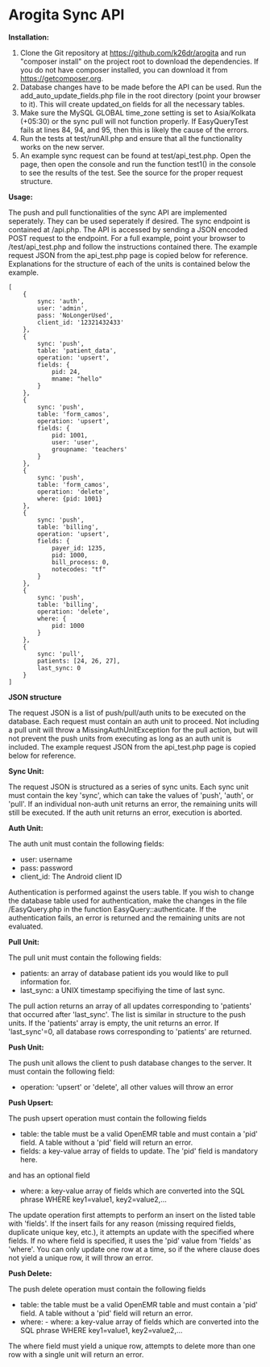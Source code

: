 Arogita Sync API
=============================

**Installation:**

1) Clone the Git repository at https://github.com/k26dr/arogita and run "composer install" on the project root to download the dependencies. If you do not have composer installed, you can download it from https://getcomposer.org.  
2) Database changes have to be made before the API can be used. Run the add_auto_update_fields.php file in the root directory (point your browser to it). This will create updated_on fields for all the necessary tables.  
3) Make sure the MySQL GLOBAL time_zone setting is set to Asia/Kolkata (+05:30) or the sync pull will not function properly. If EasyQueryTest fails at lines 84, 94, and 95, then this is likely the cause of the errors.  
4) Run the tests at test/runAll.php and ensure that all the functionality works on the new server.  
5) An example sync request can be found at test/api_test.php. Open the page, then open the console and run the function test1() in the console to see the results of the test. See the source for the proper request structure.   


**Usage:**  
  
  The push and pull functionalities of the sync API are implemented seperately. They can be used seperately if desired. The sync endpoint is contained at /api.php. The API is accessed by sending a JSON encoded POST request to the endpoint. For a full example, point your browser to /test/api_test.php and follow the instructions contained there. The example request JSON from the api_test.php page is copied below for reference. Explanations for the structure of each of the units is contained below the example.
  
  
  
```
[
    {
        sync: 'auth',
        user: 'admin',
        pass: 'NoLongerUsed',
        client_id: '12321432433'
    },
    {
        sync: 'push',
        table: 'patient_data',
        operation: 'upsert',
        fields: {
            pid: 24,
            mname: "hello"
        }
    },
    {
        sync: 'push',
        table: 'form_camos',
        operation: 'upsert',
        fields: {
            pid: 1001,
            user: 'user',
            groupname: 'teachers'
        }
    },
    {
        sync: 'push',
        table: 'form_camos',
        operation: 'delete',
        where: {pid: 1001}
    },
    {
        sync: 'push',
        table: 'billing',
        operation: 'upsert',
        fields: {
            payer_id: 1235,
            pid: 1000,
            bill_process: 0,
            notecodes: "tf"
        }
    },
    {
        sync: 'push',
        table: 'billing',
        operation: 'delete',
        where: {
            pid: 1000
        }
    },
    {
        sync: 'pull',
        patients: [24, 26, 27],
        last_sync: 0
    }
]
```
  
  
**JSON structure**  
  
  The request JSON is a list of push/pull/auth units to be executed on the database. Each request must contain an auth unit to proceed. Not including a pull unit will throw a MissingAuthUnitException for the pull action, but will not prevent the push units from executing as long as an auth unit is included. The example request JSON from the api_test.php page is copied below for reference. 

**Sync Unit:**  
  
The request JSON is structured as a series of sync units. Each sync unit must contain the key 'sync', which can take the values of 'push', 'auth', or 'pull'. If an individual non-auth unit returns an error, the remaining units will still be executed. If the auth unit returns an error, execution is aborted.
  
**Auth Unit:**
  
  The auth unit must contain the following fields:
  - user: username
  - pass: password
  - client_id: The Android client ID
  
Authentication is performed against the users table. If you wish to change the database table used for authentication, make the changes in the file /EasyQuery.php in the function EasyQuery::authenticate. If the authentication fails, an error is returned and the remaining units are not evaluated.
  
**Pull Unit:**
  
  The pull unit must contain the following fields:
  - patients: an array of database patient ids you would like to pull information for.
  - last_sync: a UNIX timestamp specifiying the time of last sync.

  The pull action returns an array of all updates corresponding to 'patients' that occurred after 'last_sync'. The list is similar in structure to the push units. If the 'patients' array is empty, the unit returns an error. If 'last_sync'=0, all database rows corresponding to 'patients' are returned.
  
**Push Unit:**
  
  The push unit allows the client to push database changes to the server. It must contain the following field:
  - operation: 'upsert' or 'delete', all other values will throw an error
  
**Push Upsert:**
  
The push upsert operation must contain the following fields
- table: the table must be a valid OpenEMR table and must contain a 'pid' field. A table without a 'pid' field will return an error.
- fields: a key-value array of fields to update. The 'pid' field is mandatory here.
  
and has an optional field

- where: a key-value array of fields which are converted into the SQL phrase WHERE key1=value1, key2=value2,...
  
The update operation first attempts to perform an insert on the listed table with 'fields'. If the insert fails for any reason (missing required fields, duplicate unique key, etc.), it attempts an update with the specified where fields. If no where field is specified, it uses the 'pid' value from 'fields' as 'where'. You can only update one row at a time, so if the where clause does not yield a unique row, it will throw an error.
  
**Push Delete:**
  
The push delete operation must contain the following fields
- table: the table must be a valid OpenEMR table and must contain a 'pid' field. A table without a 'pid' field will return an error.
- where: - where: a key-value array of fields which are converted into the SQL phrase WHERE key1=value1, key2=value2,...
  
The where field must yield a unique row, attempts to delete more than one row with a single unit will return an error.

